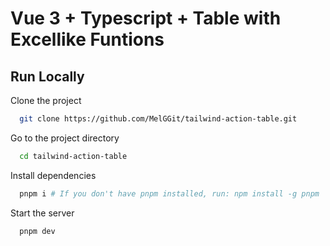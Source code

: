 # Vue 3 + Typescript + Table with Excellike Funtions

## Run Locally

Clone the project

```bash
  git clone https://github.com/MelGGit/tailwind-action-table.git
```

Go to the project directory

```bash
  cd tailwind-action-table
```

Install dependencies

```bash
  pnpm i # If you don't have pnpm installed, run: npm install -g pnpm
```

Start the server

```bash
  pnpm dev
```

